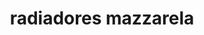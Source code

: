 ---
title: "radiadores mazzarela"
url: /puerto-la-cruz/radiadores-mazzarela/
shop: reparación de automóviles
---